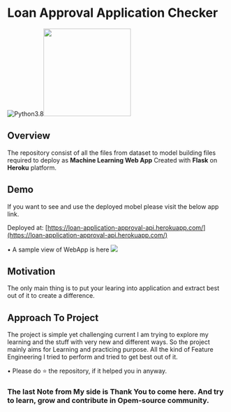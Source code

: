 # Loan Approval Application Checker

![Python3.8](https://upload.wikimedia.org/wikipedia/commons/thumb/a/a5/Blue_Python_3.8_Shield_Badge.svg/114px-Blue_Python_3.8_Shield_Badge.svg.png)[<img target="_blank" src="https://upload.wikimedia.org/wikipedia/commons/thumb/0/05/Scikit_learn_logo_small.svg/1280px-Scikit_learn_logo_small.svg.png" width=200>](https://scikit-learn.org/stable/)


## Overview
The repository consist of all the files from dataset to model building files required to deploy as __Machine Learning Web App__ Created with __Flask__ on __Heroku__ platform. 

## Demo
If you want to see and use the deployed mobel please visit the below app link.

Deployed at: [https://loan-application-approval-api.herokuapp.com/](https://loan-application-approval-api.herokuapp.com/)

• A sample view of WebApp is here
[![](https://i.imgur.com/JmMKTF3.jpg)](https://i.imgur.com/JmMKTF3.jpg)

## Motivation
The only main thing is to put your learing into application and extract best out of it to create a difference.

## Approach To Project
The project is simple yet challenging current I am trying to explore my learning and the stuff with very new and different ways. So the project mainly aims for Learning and practicing purpose. All the kind of Feature Engineering I tried to perform and tried to get best out of it. 

• Please do ⭐ the repository, if it helped you in anyway.

### The last Note from My side is __Thank You__ to come here. And try to learn, grow and contribute in Opem-source community.